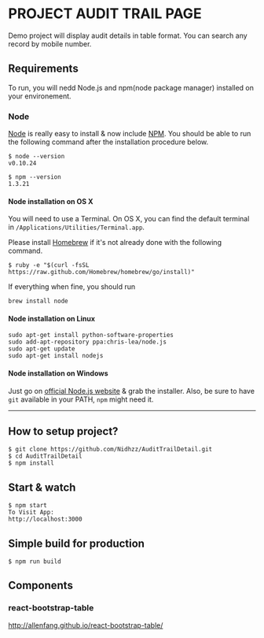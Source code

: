 # PROJECT AUDIT TRAIL PAGE
Demo project will display audit details in table format. You can search any record by mobile number. 

## Requirements
 To run, you will nedd Node.js and npm(node package manager) installed on your environement.

### Node

[Node](http://nodejs.org/) is really easy to install & now include [NPM](https://npmjs.org/).
You should be able to run the following command after the installation procedure
below.

    $ node --version
    v0.10.24

    $ npm --version
    1.3.21

#### Node installation on OS X

You will need to use a Terminal. On OS X, you can find the default terminal in
`/Applications/Utilities/Terminal.app`.

Please install [Homebrew](http://brew.sh/) if it's not already done with the following command.

    $ ruby -e "$(curl -fsSL https://raw.github.com/Homebrew/homebrew/go/install)"

If everything when fine, you should run

    brew install node

#### Node installation on Linux

    sudo apt-get install python-software-properties
    sudo add-apt-repository ppa:chris-lea/node.js
    sudo apt-get update
    sudo apt-get install nodejs

#### Node installation on Windows

Just go on [official Node.js website](http://nodejs.org/) & grab the installer.
Also, be sure to have `git` available in your PATH, `npm` might need it.

---

## How to setup project?

    $ git clone https://github.com/Nidhzz/AuditTrailDetail.git
    $ cd AuditTrailDetail
    $ npm install


## Start & watch

    $ npm start
    To Visit App:
    http://localhost:3000

## Simple build for production

    $ npm run build

## Components
### react-bootstrap-table
http://allenfang.github.io/react-bootstrap-table/

 
